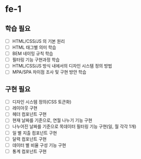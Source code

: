 # fe-1

## 학습 필요

- [ ] HTML/CSS/JS 의 기본 원리
- [ ] HTML 태그별 의미 학습
- [ ] BEM 네이밍 규칙 학습
- [ ] 필터링 기능 구현과정 학습
- [ ] HTML/CSS/JS 방식 내에서의 디자인 시스템 정의 방법
- [ ] MPA/SPA 차이점 조사 및 구현 방안 학습

## 구현 필요

- [ ] 디자인 시스템 정의(CSS 토큰화)
- [ ] 레이아웃 구현
- [ ] 헤더 컴포넌트 구현
- [ ] 현재 날짜를 기준으로, 연월 나누기 기능 구현
- [ ] 나누어진 날짜를 기준으로 목데이터 필터링 기능 구현(일, 월 각각 1개)
- [ ] 일 별 지출 컴포넌트 구현
- [ ] 달력 컴포넌트 구현
- [ ] 데이터 별 비율 구성 기능 구현
- [ ] 통계 컴포넌트 구현
